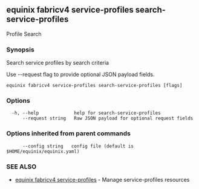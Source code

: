 ## equinix fabricv4 service-profiles search-service-profiles

Profile Search

### Synopsis

Search service profiles by search criteria

Use --request flag to provide optional JSON payload fields.

```
equinix fabricv4 service-profiles search-service-profiles [flags]
```

### Options

```
  -h, --help             help for search-service-profiles
      --request string   Raw JSON payload for optional request fields
```

### Options inherited from parent commands

```
      --config string   config file (default is $HOME/equinix/equinix.yaml)
```

### SEE ALSO

* [equinix fabricv4 service-profiles](equinix_fabricv4_service-profiles.md)	 - Manage service-profiles resources

